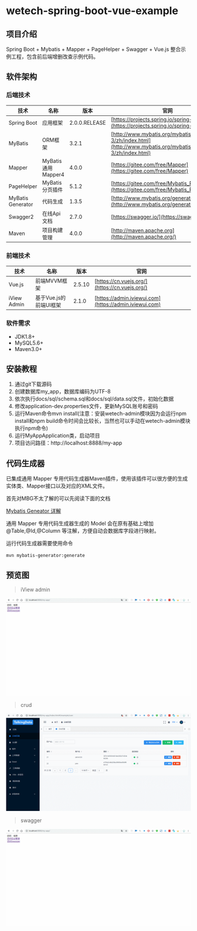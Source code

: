 # wetech-spring-boot-vue-example

## 项目介绍

Spring Boot + Mybatis + Mapper + PageHelper + Swagger  + Vue.js 整合示例工程，包含前后端增删改查示例代码。

## 软件架构
### 后端技术

技术 | 名称 | 版本 | 官网
----|------|----|----
Spring Boot | 应用框架 | 2.0.0.RELEASE | [https://projects.spring.io/spring-boot/](https://projects.spring.io/spring-boot/)
MyBatis | ORM框架 | 3.2.1 |  [http://www.mybatis.org/mybatis-3/zh/index.html](http://www.mybatis.org/mybatis-3/zh/index.html)
Mapper | MyBatis 通用 Mapper4 | 4.0.0 |  [https://gitee.com/free/Mapper](https://gitee.com/free/Mapper)
PageHelper | MyBatis 分页插件 | 5.1.2 |  [https://gitee.com/free/Mybatis_PageHelper](https://gitee.com/free/Mybatis_PageHelper)
MyBatis Generator | 代码生成 | 1.3.5 |  [http://www.mybatis.org/generator/index.html](http://www.mybatis.org/generator/index.html)
Swagger2 | 在线Api文档 | 2.7.0 |  [https://swagger.io/](https://swagger.io/)
Maven | 项目构建管理 | 4.0.0 |  [http://maven.apache.org](http://maven.apache.org/)

### 前端技术

技术 | 名称 | 版本 |  官网
----|------|----|----
Vue.js | 前端MVVM框架 | 2.5.10 |  [https://cn.vuejs.org/](https://cn.vuejs.org/)
iView Admin | 基于Vue.js的前端UI框架 | 2.1.0 |  [https://admin.iviewui.com](https://admin.iviewui.com)

### 软件需求

- JDK1.8+
- MySQL5.6+
- Maven3.0+

## 安装教程

1. 通过git下载源码
2. 创建数据库my_app，数据库编码为UTF-8
3. 依次执行docs/sql/schema.sql和docs/sql/data.sql文件，初始化数据
3. 修改application-dev.properties文件，更新MySQL账号和密码
4. 运行Maven命令mvn install(注意：安装wetech-admin模块因为会运行npm install和npm build命令时间会比较长，当然也可以手动在wetech-admin模块执行npm命令)
5. 运行MyAppApplication类，启动项目
6. 项目访问路径：http://localhost:8888/my-app

## 代码生成器

已集成通用 Mapper 专用代码生成器Maven插件，使用该插件可以很方便的生成实体类、Mapper接口以及对应的XML文件。

首先对MBG不太了解的可以先阅读下面的文档

[Mybatis Geneator 详解](https://blog.csdn.net/isea533/article/details/42102297)

通用 Mapper 专用代码生成器生成的 Model 会在原有基础上增加 @Table,@Id,@Column 等注解，方便自动会数据库字段进行映射。

运行代码生成器需要使用命令

`mvn mybatis-generator:generate`


## 预览图

> iView admin

![](docs/preview/1.gif)

> crud

![](docs/preview/2.gif)

> swagger

![](docs/preview/3.gif)